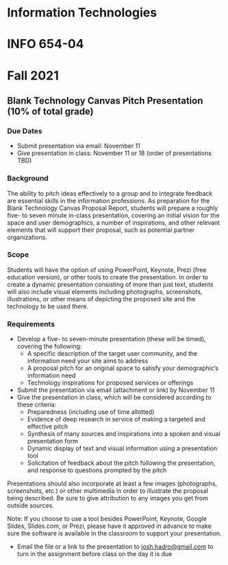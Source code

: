 # Information Technologies
# INFO 654-04
# Fall 2021

## Blank Technology Canvas Pitch Presentation (10% of total grade)


### Due Dates
- Submit presentation via email: November 11
- Give presentation in class: November 11 or 18 (order of presentations TBD)

### Background

The ability to pitch ideas effectively to a group and to integrate feedback are essential skills in the information professions. As preparation for the Blank Technology Canvas Proposal Report, students will prepare a roughly five- to seven minute in-class presentation, covering an initial vision for the space and user demographics, a number of inspirations, and other relevant elements that will support their proposal, such as potential partner organizations.

### Scope

Students will have the option of using PowerPoint, Keynote, Prezi (free education version), or other tools to create the presentation. In order to create a dynamic presentation consisting of more than just text, students will also include visual elements including photographs, screenshots, illustrations, or other means of depicting the proposed site and the technology to be used there.

### Requirements

- Develop a five- to seven-minute presentation (these will be timed), covering the following:  
	- A specific description of the target user community, and the information need your site aims to address  
	- A proposal pitch for an original space to satisfy your demographic’s information need  
	- Technology inspirations for proposed services or offerings  
- Submit the presentation via email (attachment or link) by November 11  
- Give the presentation in class, which will be considered according to these criteria:  
	- Preparedness (including use of time allotted)  
	- Evidence of deep research in service of making a targeted and effective pitch  
	- Synthesis of many sources and inspirations into a spoken and visual presentation form  
	- Dynamic display of text and visual information using a presentation tool  
	- Solicitation of feedback about the pitch following the presentation, and response to questions prompted by the pitch  


Presentations should also incorporate at least a few images (photographs, screenshots, etc.) or other multimedia in order to illustrate the proposal being described. Be sure to give attribution to any images you get from outside sources.

Note: If you choose to use a tool besides PowerPoint, Keynote, Google Slides, Slides.com, or Prezi, please have it approved in advance to make sure the software is available in the classroom to support your presentation.

- Email the file or a link to the presentation to josh.hadro@gmail.com to turn in the assignment before class on the day it is due  
